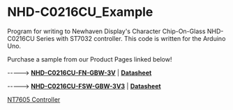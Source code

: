 # NHD-C0216CU_Example

Program for writing to Newhaven Display's Character Chip-On-Glass NHD-C0216CU Series with ST7032 controller. 
This code is written for the Arduino Uno. 

Purchase a sample from our Product Pages linked below!

-----> [**NHD-C0216CU-FN-GBW-3V**](https://www.newhavendisplay.com/nhdc0216cufngbw3v-p-650.html)   |   [**Datasheet**](https://www.newhavendisplay.com/specs/NHD-C0216CU-FN-GBW-3V.pdf)

-----> [**NHD-C0216CU-FSW-GBW-3V3**](https://www.newhavendisplay.com/nhdc0216cufswgbw3v3-p-1851.html)   |   [**Datasheet**](https://www.newhavendisplay.com/specs/NHD-C0216CU-FSW-GBW-3V3.pdf)

[NT7605 Controller](https://www.newhavendisplay.com/app_notes/ST7032.pdf)
